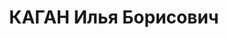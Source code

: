 ---
title: КАГАН Илья Борисович
description: 'Род. в 1887, Могилевская губ., мест. Журавичи, еврей, б/п. Проживал:
  Москва, ул. Донская, д. 42, кв. 56. Зам. начальника Главугля Наркомата тяжелой промышленности
  СССР

  Арестован 04.08.1937. Обв. в участии в к.-р. террористической организации. Приговор:
  ВК ВС СССР, 28.10.1937 – ВМН. Расстрелян 28.10.1937, г.Москва.

  Реабилитирован ВК ВС СССР март 1956'
---